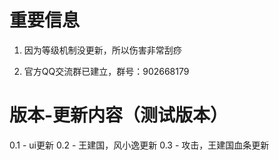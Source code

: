 # 重要信息
1. 因为等级机制没更新，所以伤害非常刮痧

2. 官方QQ交流群已建立，群号：902668179

# 版本-更新内容（测试版本）
0.1 - ui更新
0.2 - 王建国，风小逸更新
0.3 - 攻击，王建国血条更新